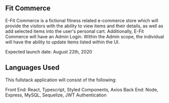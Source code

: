 ## Fit Commerce

E-Fit Commerce is a fictional fitness related e-commerce store which will provide the visitors with the ability to view items and their details, as well as add selected items into the user's personal cart. Additionally, E-Fit Commerce will have an Admin Login. Within the Admin scope, the individual will have the ability to update items listed within the UI.

Expected launch date: August 22th, 2020

<!-- Please feel free to enjoy the live version here: [https://study-clock-65037.firebaseapp.com/](https://study-clock-65037.firebaseapp.com/) -->

## Languages Used

This fullstack application will consist of the following:

Front End: React, Typescript, Styled Components, Axios
Back End: Node, Express, MySQL, Sequelize, JWT Authentication

